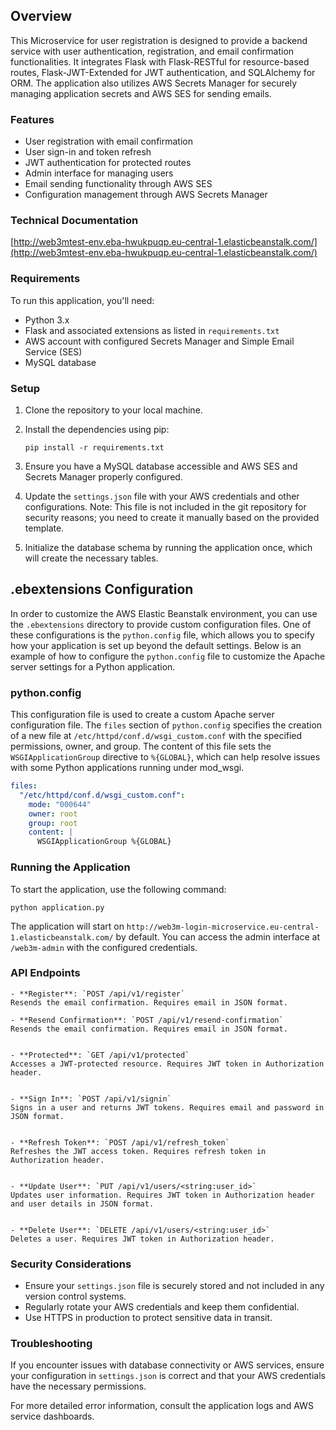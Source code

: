 
## Overview

This Microservice for user registration is designed to provide a backend service with user authentication, registration, and email confirmation functionalities. It integrates Flask with Flask-RESTful for resource-based routes, Flask-JWT-Extended for JWT authentication, and SQLAlchemy for ORM. The application also utilizes AWS Secrets Manager for securely managing application secrets and AWS SES for sending emails.

### Features

- User registration with email confirmation
- User sign-in and token refresh
- JWT authentication for protected routes
- Admin interface for managing users
- Email sending functionality through AWS SES
- Configuration management through AWS Secrets Manager

### Technical Documentation
[http://web3mtest-env.eba-hwukpuqp.eu-central-1.elasticbeanstalk.com/](http://web3mtest-env.eba-hwukpuqp.eu-central-1.elasticbeanstalk.com/)

### Requirements

To run this application, you'll need:

- Python 3.x
- Flask and associated extensions as listed in `requirements.txt`
- AWS account with configured Secrets Manager and Simple Email Service (SES)
- MySQL database

### Setup

1. Clone the repository to your local machine.
2. Install the dependencies using pip:

   ```
   pip install -r requirements.txt
   ```

3. Ensure you have a MySQL database accessible and AWS SES and Secrets Manager properly configured.
4. Update the `settings.json` file with your AWS credentials and other configurations. Note: This file is not included in the git repository for security reasons; you need to create it manually based on the provided template.
5. Initialize the database schema by running the application once, which will create the necessary tables.

## .ebextensions Configuration

In order to customize the AWS Elastic Beanstalk environment, you can use the `.ebextensions` directory to provide custom configuration files. One of these configurations is the `python.config` file, which allows you to specify how your application is set up beyond the default settings. Below is an example of how to configure the `python.config` file to customize the Apache server settings for a Python application.

### python.config

This configuration file is used to create a custom Apache server configuration file. The `files` section of `python.config` specifies the creation of a new file at `/etc/httpd/conf.d/wsgi_custom.conf` with the specified permissions, owner, and group. The content of this file sets the `WSGIApplicationGroup` directive to `%{GLOBAL}`, which can help resolve issues with some Python applications running under mod_wsgi.

```yaml
files:
  "/etc/httpd/conf.d/wsgi_custom.conf":
    mode: "000644"
    owner: root
    group: root
    content: |
      WSGIApplicationGroup %{GLOBAL}

```
### Running the Application

To start the application, use the following command:

   ```
   python application.py
   ```

The application will start on `http://web3m-login-microservice.eu-central-1.elasticbeanstalk.com/` by default. You can access the admin interface at `/web3m-admin` with the configured credentials.

### API Endpoints
  ```
- **Register**: `POST /api/v1/register`
  Resends the email confirmation. Requires email in JSON format.

- **Resend Confirmation**: `POST /api/v1/resend-confirmation`
  Resends the email confirmation. Requires email in JSON format.


- **Protected**: `GET /api/v1/protected`
  Accesses a JWT-protected resource. Requires JWT token in Authorization header.


- **Sign In**: `POST /api/v1/signin`
  Signs in a user and returns JWT tokens. Requires email and password in JSON format.


- **Refresh Token**: `POST /api/v1/refresh_token`
  Refreshes the JWT access token. Requires refresh token in Authorization header.


- **Update User**: `PUT /api/v1/users/<string:user_id>`
  Updates user information. Requires JWT token in Authorization header and user details in JSON format.


- **Delete User**: `DELETE /api/v1/users/<string:user_id>`
  Deletes a user. Requires JWT token in Authorization header.
  ```

### Security Considerations

- Ensure your `settings.json` file is securely stored and not included in any version control systems.
- Regularly rotate your AWS credentials and keep them confidential.
- Use HTTPS in production to protect sensitive data in transit.

### Troubleshooting

If you encounter issues with database connectivity or AWS services, ensure your configuration in `settings.json` is correct and that your AWS credentials have the necessary permissions.

For more detailed error information, consult the application logs and AWS service dashboards.
